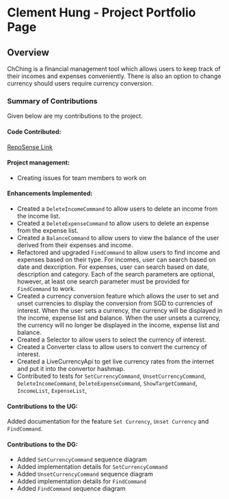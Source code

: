 # Clement Hung - Project Portfolio Page

## Overview
ChChing is a financial management tool
which allows users to keep track
of their incomes and expenses conveniently.
There is also an option to change currency should users require currency conversion.

### Summary of Contributions
Given below are my contributions to the project.

#### Code Contributed:
[RepoSense Link](https://nus-cs2113-ay2223s2.github.io/tp-dashboard/?search=&sort=groupTitle&sortWithin=title&timeframe=commit&mergegroup=&groupSelect=groupByRepos&breakdown=true&checkedFileTypes=docs~functional-code~test-code~other&since=2023-02-17&tabOpen=true&tabType=authorship&tabAuthor=hyperbola-bear&tabRepo=AY2223S2-CS2113-T12-1%2Ftp%5Bmaster%5D&authorshipIsMergeGroup=false&authorshipFileTypes=docs~functional-code~test-code~other&authorshipIsBinaryFileTypeChecked=false&authorshipIsIgnoredFilesChecked=false)


#### Project management:
* Creating issues for team members to work on

#### Enhancements Implemented:
* Created a `DeleteIncomeCommand` to allow users to delete an income from the income list.
* Created a `DeleteExpenseCommand` to allow users to delete an expense from the expense list.
* Created a `BalanceCommand` to allow users to view the balance of the user derived from their expenses and income.
* Refactored and upgraded `FindCommand` to allow users to find income and expenses based on their type. For incomes, user can search based on date and dexcription. For expenses, user can search based on date, description and category. Each of the search parameters are optional, however, at least one search parameter must be provided for `FindCommand` to work.
* Created a currency conversion feature which allows the user to set and unset currencies to display the conversion from SGD to currencies of interest. When the user sets a currency, the currency will be displayed in the income, expense list and balance. When the user unsets a currency, the currency will no longer be displayed in the income, expense list and balance.
* Created a Selector to allow users to select the currency of interest.
* Created a Converter class to allow users to convert the currency of interest.
* Created a LiveCurrencyApi to get live currency rates from the internet and put it into the convertor hashmap.
* Contributed to tests for `SetCurrencyCommand`, `UnsetCurrencyCommand`, `DeleteIncomeCommand`, `DeleteExpenseCommand`, `ShowTargetCommand`, `IncomeList`, `ExpenseList`,

#### Contributions to the UG:
Added documentation for the feature `Set Currency`, `Unset Currency` and `FindCommand`.

#### Contributions to the DG:
* Added `SetCurrencyCommand` sequence diagram
* Added implementation details for `SetCurrencyCommand`
* Added `UnsetCurrencyCommand` sequence diagram
* Added implementation details for `FindCommand`
* Added `FindCommand` sequence diagram
